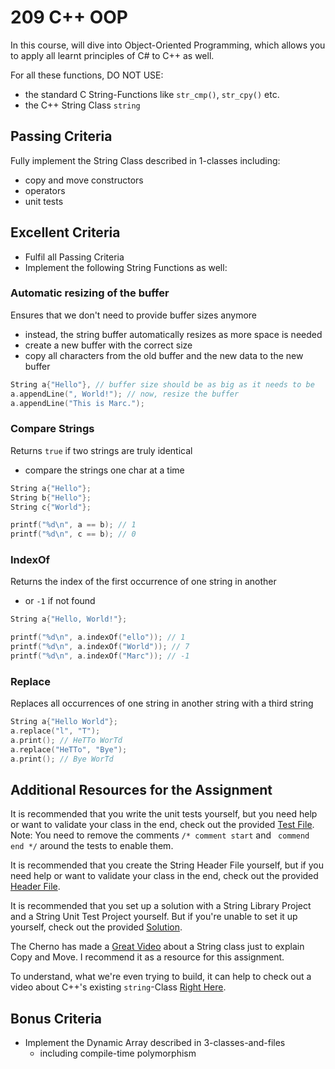 # 209 C++ OOP

In this course, will dive into Object-Oriented Programming, which allows you to apply all learnt principles of C# to C++ as well.

For all these functions, DO NOT USE:
- the standard C String-Functions like `str_cmp()`, `str_cpy()` etc.
- the C++ String Class `string`

## Passing Criteria
Fully implement the String Class described in 1-classes including:
- copy and move constructors
- operators
- unit tests

## Excellent Criteria
- Fulfil all Passing Criteria
- Implement the following String Functions as well:

### Automatic resizing of the buffer
Ensures that we don't need to provide buffer sizes anymore
- instead, the string buffer automatically resizes as more space is needed
- create a new buffer with the correct size
- copy all characters from the old buffer and the new data to the new buffer
```c++
String a{"Hello"}, // buffer size should be as big as it needs to be
a.appendLine(", World!"); // now, resize the buffer
a.appendLine("This is Marc.");
```

### Compare Strings
Returns `true` if two strings are truly identical
- compare the strings one char at a time
```c++
String a{"Hello"};
String b{"Hello"};
String c{"World"};

printf("%d\n", a == b); // 1
printf("%d\n", c == b); // 0
```

### IndexOf
Returns the index of the first occurrence of one string in another
- or `-1` if not found
```c++
String a{"Hello, World!"};

printf("%d\n", a.indexOf("ello")); // 1
printf("%d\n", a.indexOf("World")); // 7
printf("%d\n", a.indexOf("Marc")); // -1
```

### Replace
Replaces all occurrences of one string in another string with a third string
```c++
String a{"Hello World"};
a.replace("l", "T");
a.print(); // HeTTo WorTd
a.replace("HeTTo", "Bye");
a.print(); // Bye WorTd
```

## Additional Resources for the Assignment
It is recommended that you write the unit tests yourself, but you need help or want to validate your class in the end, check out the provided [Test File](XX-string-resources/1-test-file/). Note: You need to remove the comments `/* comment start` and ` commend end */` around the tests to enable them.

It is recommended that you create the String Header File yourself, but if you need help or want to validate your class in the end, check out the provided [Header File](XX-string-resources/2-string-header-file/).

It is recommended that you set up a solution with a String Library Project and a String Unit Test Project yourself. But if you're unable to set it up yourself, check out the provided [Solution](XX-string-resources/3-solution/).

The Cherno has made a [Great Video](https://www.youtube.com/watch?v=ehMg6zvXuMY) about a String class just to explain Copy and Move. I recommend it as a resource for this assignment.

To understand, what we're even trying to build, it can help to check out a video about C++'s existing `string`-Class [Right Here](https://www.youtube.com/watch?v=ijIxcB9qjaU).

## Bonus Criteria
- Implement the Dynamic Array described in 3-classes-and-files
  - including compile-time polymorphism
